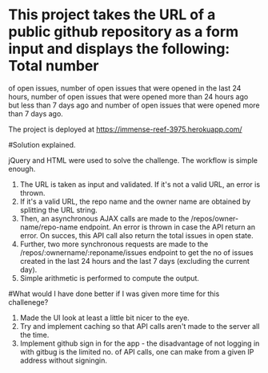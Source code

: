 # This project takes the URL of a public github repository as a form input and displays the following: Total number 
of open issues, number of open issues that were opened in the last 24 hours, number of open issues that were opened 
more than 24 hours ago but less than 7 days ago and number of open issues that were opened more than 7 days ago.

The project is deployed at https://immense-reef-3975.herokuapp.com/

#Solution explained. 

jQuery and HTML were used to solve the challenge. The workflow is simple enough. 

1. The URL is taken as input and validated. If it's not a valid URL, an error is thrown. 
2. If it's a valid URL, the repo name and the owner name are obtained by splitting the URL string. 
3. Then, an asynchronous AJAX calls are made to the /repos/owner-name/repo-name endpoint. An error is thrown in case
the API return an error. On succes, this API call also return the total issues in open state.
4. Further, two more synchronous requests are made to the /repos/:ownername/:reponame/issues endpoint to get the no of issues 
created in the last 24 hours and the last 7 days (excluding the current day). 
5. Simple arithmetic is performed to compute the output. 

#What would I have done better if I was given more time for this challenege? 

1. Made the UI look at least a  little bit nicer to the eye. 
2. Try and implement caching so that API calls aren't made to the server all the time.
3. Implement github sign in for the app - the disadvantage of not logging in with gitbug is the limited no. of API calls,
one can make from a given IP address without signingin. 



